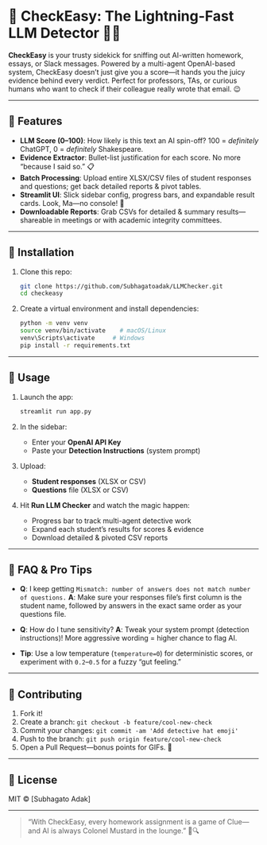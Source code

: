 # 🎉 CheckEasy: The Lightning-Fast LLM Detector 🕵️‍♀️

**CheckEasy** is your trusty sidekick for sniffing out AI-written homework, essays, or Slack messages. Powered by a multi-agent OpenAI-based system, CheckEasy doesn’t just give you a score—it hands you the juicy evidence behind every verdict. Perfect for professors, TAs, or curious humans who want to check if their colleague really wrote that email. 😉

---

## 🚀 Features

* **LLM Score (0–100)**: How likely is this text an AI spin-off? 100 = *definitely* ChatGPT, 0 = *definitely* Shakespeare.
* **Evidence Extractor**: Bullet-list justification for each score. No more “because I said so.” 📋
* **Batch Processing**: Upload entire XLSX/CSV files of student responses and questions; get back detailed reports & pivot tables.
* **Streamlit UI**: Slick sidebar config, progress bars, and expandable result cards. Look, Ma—no console! 💅
* **Downloadable Reports**: Grab CSVs for detailed & summary results—shareable in meetings or with academic integrity committees.

---

## 🔧 Installation

1. Clone this repo:

   ```bash
   git clone https://github.com/Subhagatoadak/LLMChecker.git
   cd checkeasy
   ```
2. Create a virtual environment and install dependencies:

   ```bash
   python -m venv venv
   source venv/bin/activate    # macOS/Linux
   venv\Scripts\activate     # Windows
   pip install -r requirements.txt
   ```


---

## 🏃 Usage

1. Launch the app:

   ```bash
   streamlit run app.py
   ```
2. In the sidebar:

   * Enter your **OpenAI API Key**
   * Paste your **Detection Instructions** (system prompt)
3. Upload:

   * **Student responses** (XLSX or CSV)
   * **Questions** file (XLSX or CSV)
4. Hit **Run LLM Checker** and watch the magic happen:

   * Progress bar to track multi-agent detective work
   * Expand each student’s results for scores & evidence
   * Download detailed & pivoted CSV reports

---

## 🤔 FAQ & Pro Tips

* **Q**: I keep getting `Mismatch: number of answers does not match number of questions.`
  **A**: Make sure your responses file’s first column is the student name, followed by answers in the exact same order as your questions file.

* **Q**: How do I tune sensitivity?
  **A**: Tweak your system prompt (detection instructions)! More aggressive wording = higher chance to flag AI.

* **Tip**: Use a low temperature (`temperature=0`) for deterministic scores, or experiment with `0.2`–`0.5` for a fuzzy “gut feeling.”

---

## 🤝 Contributing

1. Fork it!
2. Create a branch: `git checkout -b feature/cool-new-check`
3. Commit your changes: `git commit -am 'Add detective hat emoji'`
4. Push to the branch: `git push origin feature/cool-new-check`
5. Open a Pull Request—bonus points for GIFs. 🦄

---

## 📜 License

MIT © \[Subhagato Adak]

---

> “With CheckEasy, every homework assignment is a game of Clue—and AI is always Colonel Mustard in the lounge.” 💼🔍

